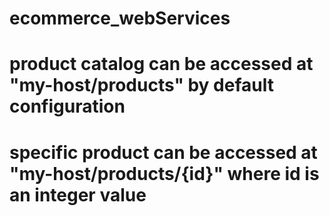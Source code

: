 ﻿# ecommerce_webServices
# product catalog can be accessed at "my-host/products" by default configuration
# specific product can be accessed at "my-host/products/{id}" where id is an integer value
